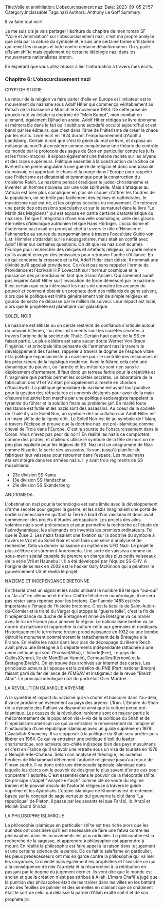 Title:Voile et annihilation: L'obscurcissement nazi
Date: 2023-09-05 21:57
Category:Inclassable
Tags:nazi
Authors: Anthony Le Goff
Summary:

Il va faire tout noir!

Je me suis dis je vais partager l'écriture du chapitre de mon roman SF "Voile et Annihilation" sur l'obscurcissement nazi, c'est ma propre analyse que cela par la nature du symbole et je suis une certaine forme d'historien qui remet les rouages et lutte contre certaine désinformation. On y parle d'Islam shî'te mais également de certaine idéologie nazi dans les mouvements nationalistes breton.

En espérant que vous allez réussir à lier l'information à travers mes écrits.

### Chapitre 6: L'obscurcissement nazi

CRYPTOHISTOIRE

Le retour de la religion va faire parler d'elle en Europe et l'initiateur est le mouvement du nazisme sous Adolf Hitler qui commença véritablement au Putsch de la brasserie à Munich le 8 novembre 1923. De cette prise de pouvoir raté va éclater la doctrine de "Mein Kampf", mon combat en allemand, également Djihad en arabe. Adolf Hitler rédigea se livre éponyme et mémorable dans le fait qu'il subit une autodafé occulté aujourd'hui et est banni par les éditeurs, que c'est dans l'âme de l'hitlerisme de créer le chaos par les écrits. Livre écrit en 1924 durant l'emprisonnement d'Adolf à Landsberg. Certain diront que c'est le génie du mal ce livre, et exposa un mélange aujourd'hui considéré comme complotisme une théorie de contrôle du monde par le protocole des sages de Sion en particulier contre les juifs et les franc-maçons. il exposa également une théorie raciste sur les aryens et des races supérieurs. Politique essentiel à la construction de la Shoa ce livre est une pierre angulaire à une guerre de religion et donc une bascule du pouvoir, en apportant le chaos et la purge dans l'Europe pour rappeler que l'hitlerisme est dictatorial et tyrannique pour la construction du troisième Reich.
Le nazisme pensait éradiquer le judéo-christianisme et inventer un homme nouveau par une voie spirituelle. Mais s'attaquer au Vatican est bien plus compliquer en plus de risquer d'attirer les foudres de la population, on ne brûle pas facilement des églises et cathédrales. le mysticisme nazi est né, et les origines occultes du mouvement. On retrouve une partie des obsessions spéculative et sur le surnaturel dans le livre "Le Matin des Magiciens" qui est expose en partie certaine caractéristique du nazisme. Tel que l'intégration d'une nouvelle cosmologie, celle des glaces éternelles d'idéologue autrichien tel que Hans Hörbiger. L'occultisme et ésotérisme nazi avait un principal chef à travers le rôle d'Himmler et l'ahnenerbe au source du pangermanisme à travers l'occultiste Guido von List. Himmler s'attardait sur le néopaganisme, mais était en conflit avec Adolf Hitler sur certaines questions. On dit que les nazis ont écumés l'Europe pour rechercher des reliques et artefacts religieux, on parle même qu'ils avaient envoyer des émissaires pour retrouver l'arche d'Alliance. En ce qui concerne la croyance et la foi, Adolf Hitler était déiste. Il nommait une divinité qu'il appelait providence. Ce n'est pas sans rappeler l'ermite de Providence et l'écrivain H.P Lovecraft sur l'horreur cosmique et la puissance des primordiaux en tant que Grand Ancien. Qui sûrement aurait pus inspirer Adolf Hitler sur l'invocation de force démesuré par le nazisme. Il est certain que cela intéressait les nazis de connaître les arcanes du pouvoir et comment obtenir un prophète dont des milliards de gens suivent, alors que le politique est limité généralement voir de simple religieux et gourou de secte ne dépasse par le million de suiveur. Leur impact est local, alors que le prophète est planétaire voir galactique.

SOLEIL NOIR

Le nazisme est élitiste ou un cercle restreint de confiance s'articule autour du pouvoir hitlerien, l'un des instruments sont les sociétés secrètes à travers l'origine de la société de Thulé. Certain haut cadre de la SS en faisait partie. Le plus célèbre est sans aucun doute Werner Von Braun l'ingénieur et principale tête pensante de l'armement nazi à travers le développement des fusées, rappeler à travers le dogme de l'espace vitale et la politique expansionniste du nazisme pour le contrôle des ressources et les précurseurs de la logistique moderne. Avec le führer, cela créé une dynamique du pouvoir, ou l'armée et les militaires sont rien sans le déploiement d'armement. Il faut donc un terreau fertile pour la créativité et l'imaginaire que parfois permet les sociétés secrètes. Le laboratoire de la fabrication des V1 et V2 était principalement alimenté en charbon d'Auschwitz. La politique génocidaire du nazisme est avant tout punitive pour la gestion des réfractaires et ennemis désignés pour avoir de la main d'œuvre industriel bon marché par une politique esclavagiste rappelant la tyrannie du führer et la solution finale au problème juif. En réalité toute résistance est futile et les nazis sont des assassins. 
Au coeur de la societé de Thulé il y a le Soleil Noir, un symbole de l'occultation car Adolf Hitler est un Imam shî'te de la lignée d'Ali. Le Soleil Noir est lié au symbole de l'Islam, à travers l'éclipse et prouve que la doctrine nazi est pré-islamique comme cheval de Troie dans l'Europe. C'est la sourate de l'obscurcissement dans le Coran. Vous n'avez pas peur du noir? En réalité les nazis ce comportent comme des pirates, et d'ailleurs utilise le symbole de la tête de mort on ne peu plus explicite pour les légions de SS. Nazi est un anagramme de Niza comme Nizarite, la secte des assassins. Ils vont jusqu'à planifier de fabriquer leur vaisseau pour retourner dans l'espace. Les musulmans étaient intégré dans les armées nazis. Il y avait trois régiments de SS musulmans:

- 23e division SS Kama
- 13e division SS Handschar
- 21e division SS Skanderberg


ANDROMEDA

L'obstination nazi pour la technologie est sans limite avec le développement d'arme secrète pour gagner la guerre, et les nazis imaginaient une porte de sortie si nécessaire en quittant la Terre à bord d'un vaisseau et donc avait commencer des projets d'études aérospatiale. Les projets des ailes volantes nazis sont précurseurs et pour permettre la recherche et l'étude de l'aérodynamique, les allemands ont inventés les premiers ordinateurs. Tel que le Zuse 3. Les nazis faisaient une fixation sur la doctrine du symbole à travers le Vril et du Soleil Noir et vont faire une série d'analyse et de recherche. Cela va donner naissance au mythe des UFO Nazi.
Le projet le plus célèbre est sûrement Andromeda. Une sorte de vaisseau comme un sous-marin spatial capable de prendre en charge des plus petits vaisseaux de la série Vril et Haunebu II. Il a été développé par l'équipe SS-E-IV. A l'origine de se leak en 2002 est le hacker Gary McKinnon qui a pénétrer le gouvernement US et révéla le projet. 

NAZISME ET INDEPENDANCE BRETONNE

En théorie c'est un signal et les nazis utilisent le nombre 88 tel que "oui-oui" ou "Ja-Ja" en allemand et breton. Chiffre fétiche en numérologie, il ne sera pas rester sans réponse pour les bretons. Car l'année 1488 est très importante à l'image de l'histoire bretonne. C'est la bataille de Saint-Aubin-du-Cormier et le traité du Verger qui stoppa la "guerre folle", c'est la fin de l'indépendance du duché de Bretagne et Anne de Bretagne va ce marier avec le roi de France pour annexer la région.
Le nationalisme breton va se nourrir du nazisme et rapprocher la culture celte aux germains et nordiques. Historiquement le terrorisme breton prend naissance en 1932 ou une bombe détruit le monument commémorant le rattachement de la Bretagne à la France. En réalité les nazis dans leur plan de découpage du IIIeme Reich avait prévu une Bretagne à 5 départements indépendante rattachée à une union celtique qui sont l'Ecosse(Alba), L'Irlande(Eire), Le pays de Galles(Cymru), Ile de Man(Ellan Vannin), Cornouailles(Kernow) et la Bretagne(Breizh). On en trouve des archives sur internet des cartes. Les principaux acteurs à l'époque est la création du PNB (Parti national Breton) faisant parti du fer de lance de l'EMSAV et instigateur de la revue "Breizh Atao". Le principal idéologue nazi du parti était Olier Mordrel. 

LA REVOLUTION ISLAMIQUE ARYENNE

A la symétrie et impact du nazisme qui va chuter et basculer dans l'au-delà, il va ce produire un événement au pays des aryens: L'Iran. L'Empire du Shah de la dynastie des Pahlavi va disparaître ainsi que la culture perse pré-islamique. Les causes de la révolution iranienne sont en majeur partie le mécontentement de la population vis-à-vis de la politique du Shah et de l'impérialisme américain ce qui va entraîner le renversement de l'empire et l'instauration d'une république islamique avec un guide suprême en 1979: L'Ayatollah Khomeiny. Il va s'opposer à la politique du Shah sera arrêter puis libérer en 1964. Ce qui va entrainer une politique d'exil du leader charismatique, son activiste pro-chiite indispose bien des pays musulmans et c'est en France qu'il va avoir une retraite sous un visa de touriste en 1978 à Neauphle-le-Chateau. Selon son analyse et théologie, les oulémas héritiers de Muhammad détiennent l'autorité religieuse jusqu'au retour de l'Imam caché. Il va donc créé une démocratie spéciale islamique dans laquelle les clercs ont le pouvoir de désigner le plus savant d'entre eux pour concentrer l'autorité. C'est essentiel dans le pouvoir de la théocratie shî'te. Ce principe s'appel "Valayet-e-faqih" comme clé de voute du régime iranien et le pouvoir absolu de l'autorité religieuse à travers le guide suprême et les Ayatollahs.L'utopie islamique de Khomeiny est directement basée sur le concept de sage vertueux qui gouverne la cité dans "La république" de Platon. il passe par les savants tel que Farâbî, Ib 'Arabî et Mollah Sadrâ Shirâzi. 



LA PHILOSOPHIE ISLAMIQUE

La philosophie islamique en particulier shî'te est très riche alors que les sunnites ont considéré qu'il est nécessaire de faire une fatwa contre les philosophes dans les mouvements les plus radicales. La philosophie est la recherche de la sagesse, et apprendre à philosopher est apprendre à mourir. En réalité la philosophie est faire appel à la raison dans le jugement et une certaine science de la parole. De ce fait le salafisme en particulier, les pieux prédécesseurs ont mis en garde contre la philosophie qui va nier les croyances, la divinité mais également les prophéties et l'invisible ce qui à la conséquence de nier l'au-delà et la résurrection à la rétribution en passant par le dogme du jugement dernier. Ils vont dire que le monde est ancien et que la création n'est pas attribué à Allah. L'Imam Chafiï a jugé que la punition des philosophes était de les traîner dans les villes en les battant avec des feuilles de palmier et des semelles en clamant que ce châtiment était le sort de celui qui délaisse la parole d'Allah exalté soit-il et de son prophète ﷺ.